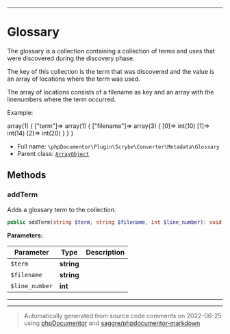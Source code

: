 ***

# Glossary

The glossary is a collection containing a collection of terms and uses that were discovered during the discovery
phase.

The key of this collection is the term that was discovered and the value is an array of locations where the term
was used.

The array of locations consists of a filename as key and an array with the linenumbers where the term occurred.

Example:

array(1) {
  ["term"]=>
  array(1) {
    ["filename"]=>
    array(3) {
      [0]=> int(10)
      [1]=> int(14)
      [2]=> int(20)
    }
  }
}

* Full name: `\phpDocumentor\Plugin\Scrybe\Converter\Metadata\Glossary`
* Parent class: [`ArrayObject`](../../../../../ArrayObject.md)




## Methods


### addTerm

Adds a glossary term to the collection.

```php
public addTerm(string $term, string $filename, int $line_number): void
```








**Parameters:**

| Parameter | Type | Description |
|-----------|------|-------------|
| `$term` | **string** |  |
| `$filename` | **string** |  |
| `$line_number` | **int** |  |




***


***
> Automatically generated from source code comments on 2022-06-25 using [phpDocumentor](http://www.phpdoc.org/) and [saggre/phpdocumentor-markdown](https://github.com/Saggre/phpDocumentor-markdown)
